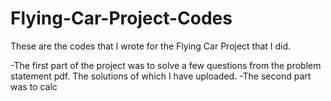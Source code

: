 # Flying-Car-Project-Codes
These are the codes that I wrote for the Flying Car Project that I did.

-The first part of the project was to solve a few questions from the problem statement pdf. The solutions of which I have uploaded. 
-The second part was to calc

